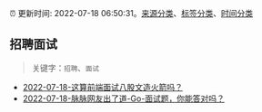:alarm_clock: 更新时间: 2022-07-18 06:50:31。[来源分类](../README.md)、[标签分类](../TAGS.md)、[时间分类](../TIMELINE.md)

## 招聘面试


> 关键字：`招聘`、`面试`



- [2022-07-18-这算前端面试八股文造火箭吗？](https://www.v2ex.com/t/866998) 
- [2022-07-18-脉脉网友出了道-Go-面试题，你能答对吗？](https://toutiao.io/k/v4i6cw7) 